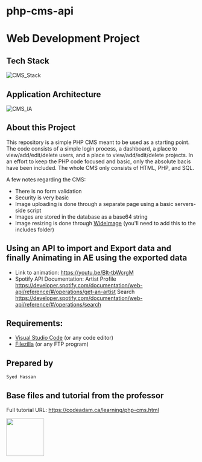 # php-cms-api

# Web Development Project

## Tech Stack
![CMS_Stack](https://github.com/saiyedgh/php-cms/assets/87451165/5474f4c4-eb3f-4493-9137-6dea41005764)

## Application Architecture
![CMS_IA](https://github.com/saiyedgh/php-cms/assets/87451165/a42e117c-7af8-439d-bbb6-a7a2400ad438)

## About this Project

This repository is a simple PHP CMS meant to be used as a starting point. The code consists of a simple login process, a dashboard, a place to view/add/edit/delete users, and a place to view/add/edit/delete projects. In an effort to keep the PHP code focused and basic, only the absolute bacis have been included. The whole CMS only consists of HTML, PHP, and SQL.

A few notes regarding the CMS:

- There is no form validation
- Security is very basic
- Image uploading is done through a separate page using a basic servers-side script
- Images are stored in the database as a base64 string
- Image resizing is done through [WideImage](http://wideimage.sourceforge.net/) (you'll need to add this to the includes folder)

## Using an API to import and Export data and finally Animating in AE using the exported data

- Link to animation: https://youtu.be/Blt-tbWcrgM
- Spotify API Documentation:
  Artist Profile
  https://developer.spotify.com/documentation/web-api/reference/#/operations/get-an-artist
  Search
  https://developer.spotify.com/documentation/web-api/reference/#/operations/search


## Requirements:

- [Visual Studio Code](https://code.visualstudio.com/) (or any code editor)
- [Filezilla](https://filezilla-project.org/) (or any FTP program)

## Prepared by

    Syed Hassan

## Base files and tutorial from the professor

Full tutorial URL: https://codeadam.ca/learning/php-cms.html

<a href="https://codeadam.ca">
<img src="https://codeadam.ca/images/code-block.png" width="100">
</a>

